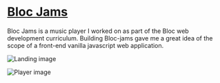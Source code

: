 [<h1>Bloc Jams</h1>](https://kurtjams.netlify.com/)

Bloc Jams is a music player I worked on as part of the Bloc web development curriculum. Building Bloc-jams gave me a great idea of the scope of a front-end vanilla javascript web application.

![Landing image](http://www.kurtzikaras.com/img/blocjamslanding.png)

![Player image](http://www.kurtzikaras.com/img/albumview.png)

